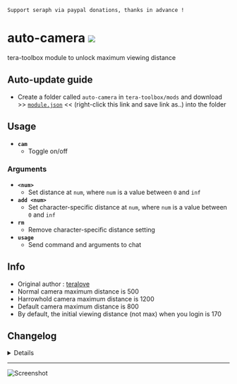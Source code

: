 ```
Support seraph via paypal donations, thanks in advance !
```

# auto-camera [![](https://img.shields.io/badge/paypal-donate-333333.svg?colorA=0070BA&colorB=333333)](https://www.paypal.me/seraphinush)
tera-toolbox module to unlock maximum viewing distance

## Auto-update guide
- Create a folder called `auto-camera` in `tera-toolbox/mods` and download >> [`module.json`](https://raw.githubusercontent.com/ylennia-archives/auto-camera/master/module.json) << (right-click this link and save link as..) into the folder

## Usage
- __`cam`__
  - Toggle on/off
### Arguments
- __`<num>`__
  - Set distance at `num`, where `num` is a value between `0` and `inf`
- __`add <num>`__
  - Set character-specific distance at `num`, where `num` is a value between `0` and `inf`
- __`rm`__
  - Remove character-specific distance setting
- __`usage`__
  - Send command and arguments to chat

## Info
- Original author : [teralove](https://github.com/teralove)
- Normal camera maximum distance is 500
- Harrowhold camera maximum distance is 1200
- Default camera maximum distance is 800
- By default, the initial viewing distance (not max) when you login is 170

## Changelog
<details>

    2.02
    - Added `usage` option
    2.01
    - Removed hot-reload support
    - Archived module
    2.00
    - Update module as class export
    1.54
    - Reinstated `tera-game-state`
    1.53
    - Added settings-migrator support
    - Removed `set` option
    1.52
    - Removed `tera-game-state` usage
    1.51
    - Add hot-reload support
    1.50
    - Updated for caali-proxy-nextgen
    1.49
    - Removed `camera` from name space
    - Forced hardcoded config update
    - Added `add` option
    - Added `rm` option
    - Added `set` option
    1.48
    - Removed `Command` require()
    - Updated to `mod.command`
    1.47
    - Removed font color bloat
    1.46
    - Added auto-update support
    - Refactored config file
    -- Added `enable`
    -- Added `defaultDistance`
    1.45
    - Updated name and font color
    1.44
    - Updated code aesthetics
    1.43
    - Updated code
    - Added string function
    1.42
    - Updated code aesthetics
    1.41
    - Updated code aesthetics
    1.31
    - Updated code
    1.30
    - Updated code
    - Removed protocol version restriction
    1.21
    - Added `Command` dependency
    - Removed slash support
    1.20
    - Initial Fork
    1.1.0
    - Changed command to require exclamation prefix '!'
    - Added slash support

</details>

---
![Screenshot](http://i.imgur.com/LzxGSgm.jpg)